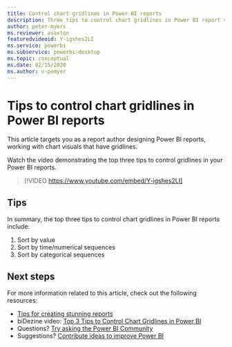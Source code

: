 ```yaml
---
title: Control chart gridlines in Power BI reports
description: Three tips to control chart gridlines in Power BI report visuals, in Power BI Desktop or the Power BI service.
author: peter-myers
ms.reviewer: asaxton
featuredvideoid: Y-igshes2LI
ms.service: powerbi
ms.subservice: powerbi-desktop
ms.topic: conceptual
ms.date: 02/15/2020
ms.author: v-pemyer
---
```


# Tips to control chart gridlines in Power BI reports

This article targets you as a report author designing Power BI reports, working with chart visuals that have gridlines.

Watch the video demonstrating the top three tips to control gridlines in your Power BI reports.

> [!VIDEO https://www.youtube.com/embed/Y-igshes2LI]

## Tips

In summary, the top three tips to control chart gridlines in Power BI reports include:

1. Sort by value
1. Sort by time/numerical sequences
1. Sort by categorical sequences

## Next steps

For more information related to this article, check out the following resources:

- [Tips for creating stunning reports](../power-bi-reports-tips-and-tricks-for-creating.md)
- biDezine video: [Top 3 Tips to Control Chart Gridlines in Power BI](https://www.youtube.com/watch?v=Y-igshes2LI)
- Questions? [Try asking the Power BI Community](https://community.powerbi.com/)
- Suggestions? [Contribute ideas to improve Power BI](https://ideas.powerbi.com)
